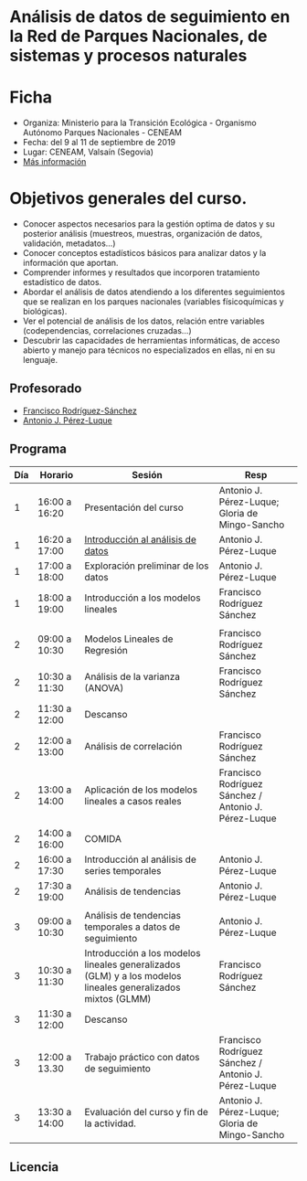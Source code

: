 # Análisis de datos de seguimiento en la Red de Parques Nacionales, de sistemas y procesos naturales 

# Ficha 
- Organiza: Ministerio para la Transición Ecológica - Organismo Autónomo Parques Nacionales - CENEAM 
- Fecha: del 9 al 11 de septiembre de 2019 
- Lugar: CENEAM, Valsaín (Segovia) 
- [Más información](https://www.miteco.gob.es/es/ceneam/formacion-ambiental/formacion-ceneam/09analisis-seguimiento.aspx)

# Objetivos generales del curso. 
- Conocer aspectos necesarios para la gestión optima de datos y su posterior análisis (muestreos, muestras, organización de datos, validación, metadatos...) 
- Conocer conceptos estadísticos básicos para analizar datos y la información que aportan.
- Comprender informes y resultados que incorporen tratamiento estadístico de datos.
- Abordar el análisis de datos atendiendo a los diferentes seguimientos que se realizan en los parques nacionales (variables físicoquímicas y biológicas).
- Ver el potencial de análisis de los datos, relación entre variables (codependencias, correlaciones cruzadas…)
- Descubrir las capacidades de herramientas informáticas, de acceso abierto y manejo para técnicos no especializados en ellas, ni en su lenguaje. 

## Profesorado 
- [Francisco Rodríguez-Sánchez](https://github/pakillo)
- [Antonio J. Pérez-Luque](https://github/ajpelu)

## Programa
| Día | Horario       | Sesión                                                                                                       | Resp                                                 |
|-----|---------------|--------------------------------------------------------------------------------------------------------------|------------------------------------------------------|
| 1   | 16:00 a 16:20 | Presentación del curso                                                                                       | Antonio J. Pérez-Luque; Gloria de Mingo-Sancho       |
| 1   | 16:20 a 17:00 | [Introducción al análisis de datos](sesiones/0_Introduccion_Analisis_Datos.pdf)                                                                            | Antonio J. Pérez-Luque                               |
| 1   | 17:00 a 18:00 | Exploración preliminar de los datos                                                                          | Antonio J. Pérez-Luque                               |
| 1   | 18:00 a 19:00 | Introducción a los modelos lineales                                                                          | Francisco Rodríguez Sánchez                          |
|     |               |                                                                                                              |                                                      |
| 2   | 09:00 a 10:30 | Modelos Lineales de Regresión                                                                                | Francisco Rodríguez Sánchez                          |
| 2   | 10:30 a 11:30 | Análisis de la varianza (ANOVA)                                                                              | Francisco Rodríguez Sánchez                          |
| 2   | 11:30 a 12:00 | Descanso                                                                                                     |                                                      |
| 2   | 12:00 a 13:00 | Análisis de correlación                                                                                      | Francisco Rodríguez Sánchez                          |
| 2   | 13:00 a 14:00 | Aplicación de los modelos lineales a casos reales                                                            | Francisco Rodríguez Sánchez / Antonio J. Pérez-Luque |
| 2   | 14:00 a 16:00 | COMIDA                                                                                                       |                                                      |
| 2   | 16:00 a 17:30 | Introducción al análisis de series temporales                                                                | Antonio J. Pérez-Luque                               |
| 2   | 17:30 a 19:00 | Análisis de tendencias                                                                                       | Antonio J. Pérez-Luque                               |
|     |               |                                                                                                              |                                                      |
| 3   | 09:00 a 10:30 | Análisis de tendencias temporales a datos de seguimiento                                                     | Antonio J. Pérez-Luque                               |
| 3   | 10:30 a 11:30 | Introducción a los modelos lineales generalizados (GLM) y a los modelos lineales generalizados mixtos (GLMM) | Francisco Rodríguez Sánchez                          |
| 3   | 11:30 a 12:00 | Descanso                                                                                                     |                                                      |
| 3   | 12:00 a 13.30 | Trabajo práctico con datos de seguimiento                                                                    | Francisco Rodríguez Sánchez / Antonio J. Pérez-Luque |
| 3   | 13:30 a 14:00 | Evaluación del curso y fin de la actividad.                                                                  | Antonio J. Pérez-Luque; Gloria de Mingo-Sancho       |

## Licencia 

